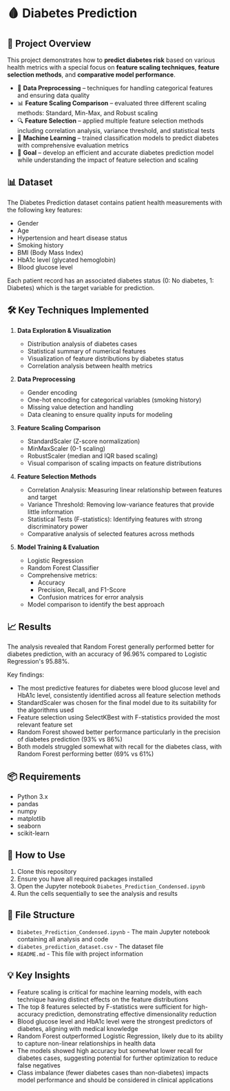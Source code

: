# 🩸 Diabetes Prediction

## 📌 Project Overview
This project demonstrates how to **predict diabetes risk** based on various health metrics with a special focus on **feature scaling techniques**, **feature selection methods**, and **comparative model performance**.

- 🧹 **Data Preprocessing** – techniques for handling categorical features and ensuring data quality
- 📊 **Feature Scaling Comparison** – evaluated three different scaling methods: Standard, Min-Max, and Robust scaling
- 🔍 **Feature Selection** – applied multiple feature selection methods including correlation analysis, variance threshold, and statistical tests
- 🤖 **Machine Learning** – trained classification models to predict diabetes with comprehensive evaluation metrics
- 🎯 **Goal** – develop an efficient and accurate diabetes prediction model while understanding the impact of feature selection and scaling

## 📊 Dataset
The Diabetes Prediction dataset contains patient health measurements with the following key features:
- Gender
- Age
- Hypertension and heart disease status
- Smoking history
- BMI (Body Mass Index)
- HbA1c level (glycated hemoglobin)
- Blood glucose level

Each patient record has an associated diabetes status (0: No diabetes, 1: Diabetes) which is the target variable for prediction.

## 🛠 Key Techniques Implemented

1. **Data Exploration & Visualization**
   - Distribution analysis of diabetes cases
   - Statistical summary of numerical features
   - Visualization of feature distributions by diabetes status
   - Correlation analysis between health metrics

2. **Data Preprocessing**
   - Gender encoding
   - One-hot encoding for categorical variables (smoking history)
   - Missing value detection and handling
   - Data cleaning to ensure quality inputs for modeling

3. **Feature Scaling Comparison**
   - StandardScaler (Z-score normalization)
   - MinMaxScaler (0-1 scaling)
   - RobustScaler (median and IQR based scaling)
   - Visual comparison of scaling impacts on feature distributions
   
4. **Feature Selection Methods**
   - Correlation Analysis: Measuring linear relationship between features and target
   - Variance Threshold: Removing low-variance features that provide little information
   - Statistical Tests (F-statistics): Identifying features with strong discriminatory power
   - Comparative analysis of selected features across methods

5. **Model Training & Evaluation**
   - Logistic Regression
   - Random Forest Classifier
   - Comprehensive metrics:
     - Accuracy
     - Precision, Recall, and F1-Score
     - Confusion matrices for error analysis
   - Model comparison to identify the best approach

## 📈 Results
The analysis revealed that Random Forest generally performed better for diabetes prediction, with an accuracy of 96.96% compared to Logistic Regression's 95.88%.

Key findings:
- The most predictive features for diabetes were blood glucose level and HbA1c level, consistently identified across all feature selection methods
- StandardScaler was chosen for the final model due to its suitability for the algorithms used
- Feature selection using SelectKBest with F-statistics provided the most relevant feature set
- Random Forest showed better performance particularly in the precision of diabetes prediction (93% vs 86%)
- Both models struggled somewhat with recall for the diabetes class, with Random Forest performing better (69% vs 61%)

## 📦 Requirements
- Python 3.x
- pandas
- numpy
- matplotlib
- seaborn
- scikit-learn

## 🚀 How to Use
1. Clone this repository
2. Ensure you have all required packages installed
3. Open the Jupyter notebook `Diabetes_Prediction_Condensed.ipynb`
4. Run the cells sequentially to see the analysis and results

## 📂 File Structure
- `Diabetes_Prediction_Condensed.ipynb` - The main Jupyter notebook containing all analysis and code
- `diabetes_prediction_dataset.csv` - The dataset file
- `README.md` - This file with project information

## 💡 Key Insights
- Feature scaling is critical for machine learning models, with each technique having distinct effects on the feature distributions
- The top 8 features selected by F-statistics were sufficient for high-accuracy prediction, demonstrating effective dimensionality reduction
- Blood glucose level and HbA1c level were the strongest predictors of diabetes, aligning with medical knowledge
- Random Forest outperformed Logistic Regression, likely due to its ability to capture non-linear relationships in health data
- The models showed high accuracy but somewhat lower recall for diabetes cases, suggesting potential for further optimization to reduce false negatives
- Class imbalance (fewer diabetes cases than non-diabetes) impacts model performance and should be considered in clinical applications
